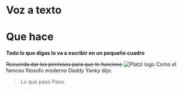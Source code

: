 # Voz a texto
# Que hace

**Todo lo que digas lo va a escribir en un pequeño cuadro**

~~Recuerda dar los permisos para que te funcione~~
![Platzi logo]( https://static.platzi.com/static/css/logo.a76b2a87162b3b46529c30d1cb91ccc6.png)
Como el famoso filosofo moderno Daddy Yanky dijo:
> Lo que paso
> Paso.
